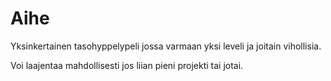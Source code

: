 # Aihe
Yksinkertainen tasohyppelypeli jossa varmaan yksi leveli ja joitain vihollisia.

Voi laajentaa mahdollisesti jos liian pieni projekti tai jotai.
